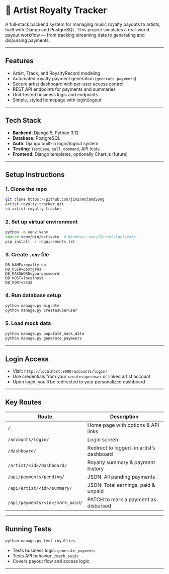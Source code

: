 # 🎵 Artist Royalty Tracker

A full-stack backend system for managing music royalty payouts to artists, built with Django and PostgreSQL. This project simulates a real-world payout workflow — from tracking streaming data to generating and disbursing payments.

---

## Features

- Artist, Track, and RoyaltyRecord modeling
- Automated royalty payment generation (`generate_payments`)
- Secure artist dashboard with per-user access control
- REST API endpoints for payments and summaries
- Unit-tested business logic and endpoints
- Simple, styled homepage with login/logout

---

## Tech Stack

- **Backend**: Django 5, Python 3.12
- **Database**: PostgreSQL
- **Auth**: Django built-in login/logout system
- **Testing**: `TestCase`, `call_command`, API tests
- **Frontend**: Django templates, optionally Chart.js (future)

---

## Setup Instructions

### 1. Clone the repo

```bash
git clone https://github.com/jiminRolandSong
artist-royalty-tracker.git
cd artist-royalty-tracker
```

### 2. Set up virtual environment

```bash
python -m venv venv
source venv/bin/activate  # Windows: venv\Scripts\activate
pip install -r requirements.txt
```

### 3. Create `.env` file

```env
DB_NAME=royalty_db
DB_USER=postgres
DB_PASSWORD=yourpassword
DB_HOST=localhost
DB_PORT=5432
```

### 4. Run database setup

```bash
python manage.py migrate
python manage.py createsuperuser
```

### 5. Load mock data

```bash
python manage.py populate_mock_data
python manage.py generate_payments
```

---

## Login Access

- Visit: `http://localhost:8000/accounts/login/`
- Use credentials from your `createsuperuser` or linked artist account
- Upon login, you'll be redirected to your personalized dashboard

---

## Key Routes

| Route | Description |
|-------|-------------|
| `/` | Home page with options & API links |
| `/accounts/login/` | Login screen |
| `/dashboard/` | Redirect to logged-in artist’s dashboard |
| `/artist/<id>/dashboard/` | Royalty summary & payment history |
| `/api/payments/pending/` | JSON: All pending payments |
| `/api/artist/<id>/summary/` | JSON: Total earnings, paid & unpaid |
| `/api/payments/<id>/mark_paid/` | PATCH to mark a payment as disbursed |

---

##  Running Tests

```bash
python manage.py test royalties
```

- Tests business logic: `generate_payments`
- Tests API behavior: `/mark_paid/`
- Covers payout flow and access logic

---